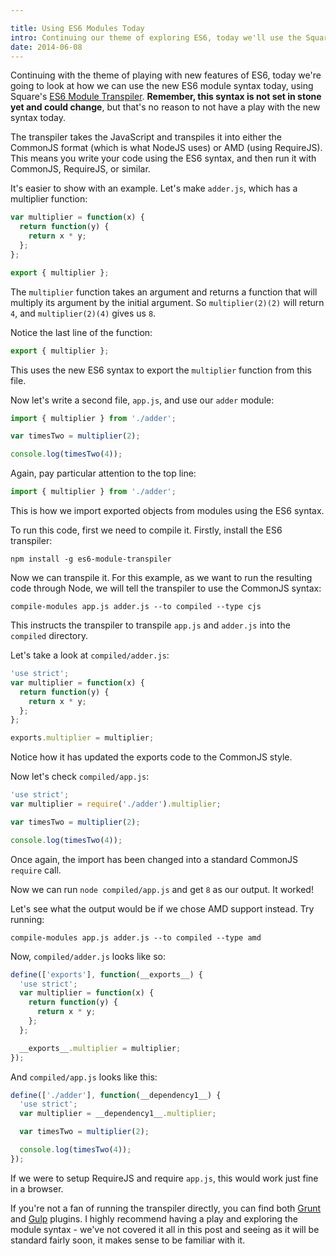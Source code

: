 ```yaml
---

title: Using ES6 Modules Today
intro: Continuing our theme of exploring ES6, today we'll use the Square ES6 transpiler to use the ES6 modules syntax in our applications today.
date: 2014-06-08
---
```


Continuing with the theme of playing with new features of ES6, today we're going to look at how we can use the new ES6 module syntax today, using Square's [ES6 Module Transpiler](https://github.com/square/es6-module-transpiler). **Remember, this syntax is not set in stone yet and could change**, but that's no reason to not have a play with the new syntax today.

The transpiler takes the JavaScript and transpiles it into either the CommonJS format (which is what NodeJS uses) or AMD (using RequireJS). This means you write your code using the ES6 syntax, and then run it with CommonJS, RequireJS, or similar.

It's easier to show with an example. Let's make `adder.js`, which has a multiplier function:

```js
var multiplier = function(x) {
  return function(y) {
    return x * y;
  };
};

export { multiplier };
```

The `multiplier` function takes an argument and returns a function that will multiply its argument by the initial argument. So `multiplier(2)(2)` will return `4`, and `multiplier(2)(4)` gives us `8`.

Notice the last line of the function:

```js
export { multiplier };
```

This uses the new ES6 syntax to export the `multiplier` function from this file.

Now let's write a second file, `app.js`, and use our `adder` module:

```js
import { multiplier } from './adder';

var timesTwo = multiplier(2);

console.log(timesTwo(4));
```

Again, pay particular attention to the top line:

```js
import { multiplier } from './adder';
```

This is how we import exported objects from modules using the ES6 syntax.

To run this code, first we need to compile it. Firstly, install the ES6 transpiler:

```
npm install -g es6-module-transpiler
```

Now we can transpile it. For this example, as we want to run the resulting code through Node, we will tell the transpiler to use the CommonJS syntax:

```
compile-modules app.js adder.js --to compiled --type cjs
```

This instructs the transpiler to transpile `app.js` and `adder.js` into the `compiled` directory.

Let's take a look at `compiled/adder.js`:

```js
'use strict';
var multiplier = function(x) {
  return function(y) {
    return x * y;
  };
};

exports.multiplier = multiplier;
```

Notice how it has updated the exports code to the CommonJS style.

Now let's check `compiled/app.js`:

```js
'use strict';
var multiplier = require('./adder').multiplier;

var timesTwo = multiplier(2);

console.log(timesTwo(4));
```

Once again, the import has been changed into a standard CommonJS `require` call.

Now we can run `node compiled/app.js` and get `8` as our output. It worked!

Let's see what the output would be if we chose AMD support instead. Try running:

```
compile-modules app.js adder.js --to compiled --type amd
```

Now, `compiled/adder.js` looks like so:

```js
define(['exports'], function(__exports__) {
  'use strict';
  var multiplier = function(x) {
    return function(y) {
      return x * y;
    };
  };

  __exports__.multiplier = multiplier;
});
```

And `compiled/app.js` looks like this:

```js
define(['./adder'], function(__dependency1__) {
  'use strict';
  var multiplier = __dependency1__.multiplier;

  var timesTwo = multiplier(2);

  console.log(timesTwo(4));
});
```

If we were to setup RequireJS and require `app.js`, this would work just fine in a browser.

If you're not a fan of running the transpiler directly, you can find both [Grunt](https://github.com/joefiorini/grunt-es6-module-transpiler) and [Gulp](https://github.com/ryanseddon/gulp-es6-module-transpiler) plugins. I highly recommend having a play and exploring the module syntax - we've not covered it all in this post and seeing as it will be standard fairly soon, it makes sense to be familiar with it.
